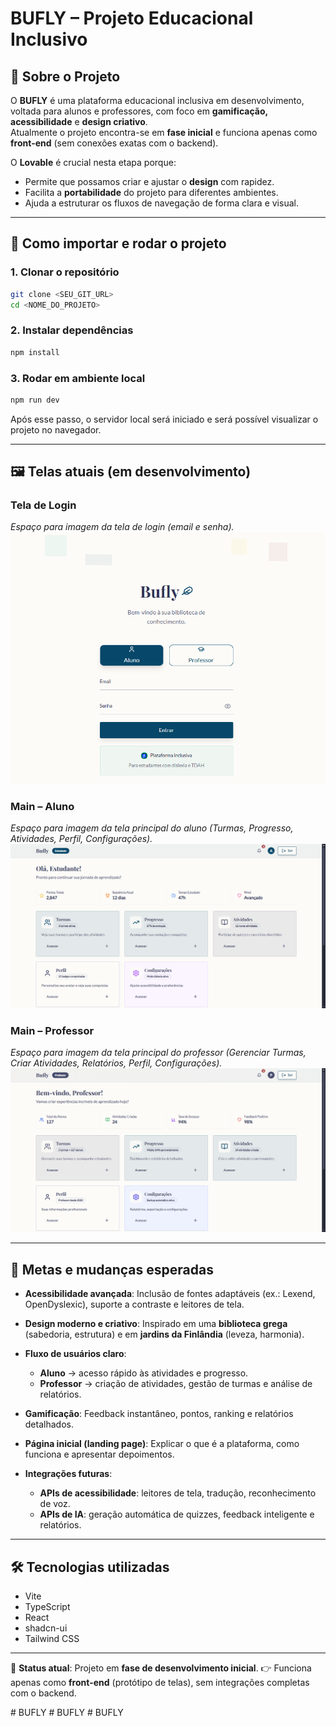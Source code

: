 # BUFLY – Projeto Educacional Inclusivo

## 📌 Sobre o Projeto
O **BUFLY** é uma plataforma educacional inclusiva em desenvolvimento, voltada para alunos e professores, com foco em **gamificação, acessibilidade** e **design criativo**.  
Atualmente o projeto encontra-se em **fase inicial** e funciona apenas como **front-end** (sem conexões exatas com o backend).  

O **Lovable** é crucial nesta etapa porque:  
- Permite que possamos criar e ajustar o **design** com rapidez.  
- Facilita a **portabilidade** do projeto para diferentes ambientes.  
- Ajuda a estruturar os fluxos de navegação de forma clara e visual.

---

## 🚪 Como importar e rodar o projeto

### 1. Clonar o repositório
```sh
git clone <SEU_GIT_URL>
cd <NOME_DO_PROJETO>
````

### 2. Instalar dependências

```sh
npm install
```

### 3. Rodar em ambiente local

```sh
npm run dev
```

Após esse passo, o servidor local será iniciado e será possível visualizar o projeto no navegador.

---

## 🖼️ Telas atuais (em desenvolvimento)

### Tela de Login

*Espaço para imagem da tela de login (email e senha).*
![Login Screenshot](./docs/login.png)

### Main – Aluno

*Espaço para imagem da tela principal do aluno (Turmas, Progresso, Atividades, Perfil, Configurações).*
![Aluno Screenshot](./docs/main.aluno.png)

### Main – Professor

*Espaço para imagem da tela principal do professor (Gerenciar Turmas, Criar Atividades, Relatórios, Perfil, Configurações).*
![Professor Screenshot](./docs/main.prof.png)

---

## 🎯 Metas e mudanças esperadas

* **Acessibilidade avançada**:
  Inclusão de fontes adaptáveis (ex.: Lexend, OpenDyslexic), suporte a contraste e leitores de tela.

* **Design moderno e criativo**:
  Inspirado em uma **biblioteca grega** (sabedoria, estrutura) e em **jardins da Finlândia** (leveza, harmonia).

* **Fluxo de usuários claro**:

  * **Aluno** → acesso rápido às atividades e progresso.
  * **Professor** → criação de atividades, gestão de turmas e análise de relatórios.

* **Gamificação**:
  Feedback instantâneo, pontos, ranking e relatórios detalhados.

* **Página inicial (landing page)**:
  Explicar o que é a plataforma, como funciona e apresentar depoimentos.

* **Integrações futuras**:

  * **APIs de acessibilidade**: leitores de tela, tradução, reconhecimento de voz.
  * **APIs de IA**: geração automática de quizzes, feedback inteligente e relatórios.

---

## 🛠️ Tecnologias utilizadas

* Vite
* TypeScript
* React
* shadcn-ui
* Tailwind CSS

---

📍 **Status atual**: Projeto em **fase de desenvolvimento inicial**.
👉 Funciona apenas como **front-end** (protótipo de telas), sem integrações completas com o backend.


#   B U F L Y 
 
 #   B U F L Y 
 
 #   B U F L Y 
 
 